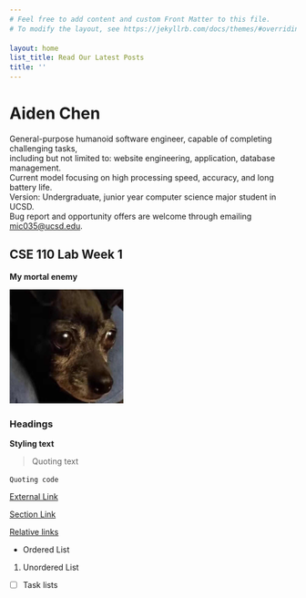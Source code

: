 ```yaml
---
# Feel free to add content and custom Front Matter to this file.
# To modify the layout, see https://jekyllrb.com/docs/themes/#overriding-theme-defaults

layout: home
list_title: Read Our Latest Posts
title: ''
---
```


# Aiden Chen

General-purpose humanoid software engineer, capable of completing challenging tasks, <br>
including but not limited to: website engineering, application, database management. <br>
Current model focusing on high processing speed, accuracy, and long battery life. <br>
Version: Undergraduate, junior year computer science major student in UCSD. <br>
Bug report and opportunity offers are welcome through emailing mic035@ucsd.edu. <br>

## CSE 110 Lab Week 1

**My mortal enemy**

<img src="image/chica.png" alt="chica" width="200" height="200">

### Headings

**Styling text**

> Quoting text

`Quoting code`

[External Link](https://www.google.com/)

[Section Link](#headings)

[Relative links](/about.markdown)

- Ordered List

1. Unordered List

- [ ] Task lists

